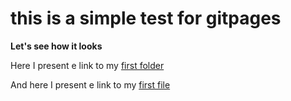 # this is a simple test for gitpages

**Let's see how it looks** 


Here I present e link to my [first folder](https://github.com/edisousa/testRepo/tree/master/main)

And here I present e link to my [first file](https://github.com/edisousa/testRepo/tree/master/main/tmp.txt)
